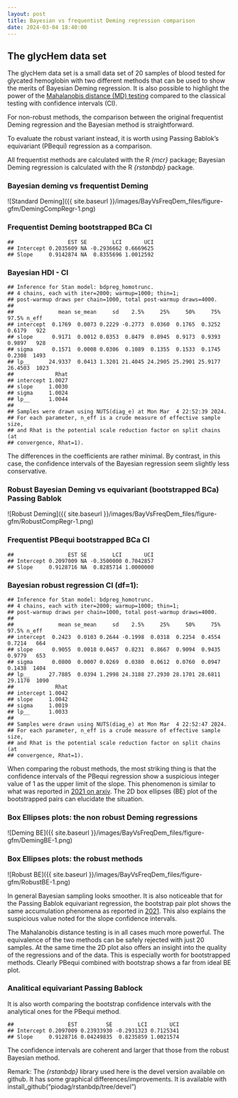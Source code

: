 ```yaml
---
layout: post
title: Bayesian vs frequentist Deming regression comparison
date: 2024-03-04 18:40:00
---
```


## The glycHem data set

The glycHem data set is a small data set of 20 samples of blood tested
for glycated hemoglobin with two different methods that can be used to
show the merits of Bayesian Deming regression. It is also possible to
highlight the power of the [Mahalanobis distance (MD) testing](https://arxiv.org/pdf/2105.04628.pdf) compared to
the classical testing with confidence intervals (CI).

For non-robust methods, the comparison between the original frequentist
Deming regression and the Bayesian method is straightforward.

To evaluate the robust variant instead, it is worth using Passing
Bablok’s equivariant (PBequi) regression as a comparison.

All frequentist methods are calculated with the R *{mcr}* package;
Bayesian Deming regression is calculated with the R *{rstanbdp}*
package.

### Bayesian deming vs frequentist Deming

![Standard Deming]({{ site.baseurl }}/images/BayVsFreqDem_files/figure-gfm/DemingCompRegr-1.png)

### Frequentist Deming bootstrapped BCa CI

    ##                 EST SE        LCI       UCI
    ## Intercept 0.2035609 NA -0.2936662 0.6669625
    ## Slope     0.9142874 NA  0.8355696 1.0012592

### Bayesian HDI - CI

    ## Inference for Stan model: bdpreg_homotrunc.
    ## 4 chains, each with iter=2000; warmup=1000; thin=1; 
    ## post-warmup draws per chain=1000, total post-warmup draws=4000.
    ## 
    ##              mean se_mean     sd    2.5%     25%     50%     75%   97.5% n_eff
    ## intercept  0.1769  0.0073 0.2229 -0.2773  0.0360  0.1765  0.3252  0.6179   922
    ## slope      0.9171  0.0012 0.0353  0.8479  0.8945  0.9173  0.9393  0.9897   928
    ## sigma      0.1571  0.0008 0.0306  0.1089  0.1355  0.1533  0.1745  0.2308  1493
    ## lp__      24.9337  0.0413 1.3201 21.4045 24.2905 25.2901 25.9177 26.4503  1023
    ##             Rhat
    ## intercept 1.0027
    ## slope     1.0030
    ## sigma     1.0024
    ## lp__      1.0044
    ## 
    ## Samples were drawn using NUTS(diag_e) at Mon Mar  4 22:52:39 2024.
    ## For each parameter, n_eff is a crude measure of effective sample size,
    ## and Rhat is the potential scale reduction factor on split chains (at 
    ## convergence, Rhat=1).

The differences in the coefficients are rather minimal. By contrast, in
this case, the confidence intervals of the Bayesian regression seem
slightly less conservative.

### Robust Bayesian Deming vs equivariant (bootstrapped BCa) Passing Bablok

![Robust Deming]({{ site.baseurl }}/images/BayVsFreqDem_files/figure-gfm/RobustCompRegr-1.png)

### Frequentist PBequi bootstrapped BCa CI

    ##                 EST SE        LCI       UCI
    ## Intercept 0.2097009 NA -0.3500000 0.7042857
    ## Slope     0.9128716 NA  0.8285714 1.0000000

### Bayesian robust regression CI (df=1):

    ## Inference for Stan model: bdpreg_homotrunc.
    ## 4 chains, each with iter=2000; warmup=1000; thin=1; 
    ## post-warmup draws per chain=1000, total post-warmup draws=4000.
    ## 
    ##              mean se_mean     sd    2.5%     25%     50%     75%   97.5% n_eff
    ## intercept  0.2423  0.0103 0.2644 -0.1998  0.0318  0.2254  0.4554  0.7214   664
    ## slope      0.9055  0.0018 0.0457  0.8231  0.8667  0.9094  0.9435  0.9779   653
    ## sigma      0.0800  0.0007 0.0269  0.0380  0.0612  0.0760  0.0947  0.1438  1404
    ## lp__      27.7885  0.0394 1.2998 24.3188 27.2930 28.1701 28.6811 29.1170  1090
    ##             Rhat
    ## intercept 1.0042
    ## slope     1.0042
    ## sigma     1.0019
    ## lp__      1.0033
    ## 
    ## Samples were drawn using NUTS(diag_e) at Mon Mar  4 22:52:47 2024.
    ## For each parameter, n_eff is a crude measure of effective sample size,
    ## and Rhat is the potential scale reduction factor on split chains (at 
    ## convergence, Rhat=1).

When comparing the robust methods, the most striking thing is that the
confidence intervals of the PBequi regression show a suspicious integer
value of 1 as the upper limit of the slope. This phenomenon is similar
to what was reported in [2021 on arxiv]((https://arxiv.org/pdf/2105.04628.pdf)).
The 2D box ellipses (BE) plot of the bootstrapped pairs can elucidate the situation.

### Box Ellipses plots: the non robust Deming regressions

![Deming BE]({{ site.baseurl }}/images/BayVsFreqDem_files/figure-gfm/DemingBE-1.png)

### Box Ellipses plots: the robust methods

![Robust BE]({{ site.baseurl }}/images/BayVsFreqDem_files/figure-gfm/RobustBE-1.png)

In general Bayesian sampling looks smoother. It is also noticeable that
for the Passing Bablok equivariant regression, the bootstrap pair plot
shows the same accumulation phenomena as reported in
[2021](https://arxiv.org/pdf/2105.04628.pdf). This also explains the
suspicious value noted for the slope confidence intervals.

The Mahalanobis distance testing is in all cases much more powerful. The
equivalence of the two methods can be safely rejected with just 20
samples. At the same time the 2D plot also offers an insight into the
quality of the regressions and of the data. This is especially worth for
bootstrapped methods. Clearly PBequi combined with bootstrap shows a far
from ideal BE plot.

### Analitical equivariant Passing Bablock

It is also worth comparing the bootstrap confidence intervals with the
analytical ones for the PBequi method.

    ##                 EST         SE        LCI       UCI
    ## Intercept 0.2097009 0.23933930 -0.2931323 0.7125341
    ## Slope     0.9128716 0.04249835  0.8235859 1.0021574

The confidence intervals are coherent and larger that those from the
robust Bayesian method.

Remark: The *{rstanbdp}* library used here is the devel version
available on github. It has some graphical differences/improvements. It
is available with install_github(“piodag/rstanbdp/tree/devel”)
